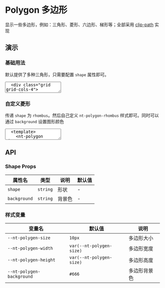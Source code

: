 # Polygon 多边形

显示一些多边形，例如：三角形、菱形、六边形、梯形等；全部采用 [clip-path](https://developer.mozilla.org/zh-CN/docs/Web/CSS/clip-path) 实现

## 演示

<script setup>
  import { Polygon } from '../../src';
</script>

### 基础用法

默认提供了多种三角形，只需要配置 `shape` 属性即可。

<ClientOnly>
  <CodePreview>
  <textarea lang="vue-html">
  <div class="grid grid-cols-4">
    <div class="center flex-col">
      <Polygon shape="triangle-top"></Polygon>
      <span>triangle-top</span>
    </div>
    <div class="center flex-col">
      <Polygon shape="triangle-bottom"></Polygon>
      <span>triangle-bottom</span>
    </div>
    <div class="center flex-col">
      <Polygon shape="triangle-left"></Polygon>
      <span>triangle-left</span>
    </div>
    <div class="center flex-col">
      <Polygon shape="triangle-right"></Polygon>
      <span>triangle-right</span>
    </div>
  </div>
  <div class="grid grid-cols-4 mt-15">
    <div class="center flex-col">
      <Polygon shape="triangle-top-right"></Polygon>
      <span>triangle-top-right</span>
    </div>
    <div class="center flex-col">
      <Polygon shape="triangle-top-left"></Polygon>
      <span>triangle-top-left</span>
    </div>
    <div class="center flex-col">
      <Polygon shape="triangle-bottom-right"></Polygon>
      <span>triangle-bottom-right</span>
    </div>
    <div class="center flex-col">
      <Polygon shape="triangle-bottom-left"></Polygon>
      <span>triangle-bottom-left</span>
    </div>
  </div>
  </textarea>
  <template #preview>
    <div class="grid grid-cols-4">
      <div class="center flex-col">
        <Polygon shape="triangle-top"></Polygon>
        <span>triangle-top</span>
      </div>
      <div class="center flex-col">
        <Polygon shape="triangle-bottom"></Polygon>
        <span>triangle-bottom</span>
      </div>
      <div class="center flex-col">
        <Polygon shape="triangle-left"></Polygon>
        <span>triangle-left</span>
      </div>
      <div class="center flex-col">
        <Polygon shape="triangle-right"></Polygon>
        <span>triangle-right</span>
      </div>
    </div>
    <div class="grid grid-cols-4 mt-15">
      <div class="center flex-col">
        <Polygon shape="triangle-top-right"></Polygon>
        <span>triangle-top-right</span>
      </div>
      <div class="center flex-col">
        <Polygon shape="triangle-top-left"></Polygon>
        <span>triangle-top-left</span>
      </div>
      <div class="center flex-col">
        <Polygon shape="triangle-bottom-right"></Polygon>
        <span>triangle-bottom-right</span>
      </div>
      <div class="center flex-col">
        <Polygon shape="triangle-bottom-left"></Polygon>
        <span>triangle-bottom-left</span>
      </div>
    </div>
  </template>
  </CodePreview>
</ClientOnly>

### 自定义菱形

传递 `shape` 为 `rhombus`。然后自己定义 `nt-polygon-rhombus` 样式即可。同时可以通过 `background` 设置图形颜色

<ClientOnly>
  <CodePreview>
  <textarea lang="vue">
  <template>
    <nt-polygon shape="rhombus" background="red"></nt-polygon>
  </template>
  <style>
    .nt-polygon-rhombus {
      clip-path: polygon(50% 0, 100% 50%, 50% 100%, 0 50%);
    }
  </style>
  </textarea>
  <template #preview>
    <Polygon shape="rhombus" background="red"></Polygon>
  </template>
  </CodePreview>
</ClientOnly>

## API

### Shape Props

| 属性名       | 类型     | 说明   | 默认值 |
| ------------ | -------- | ------ | ------ |
| `shape`      | `string` | 形状   | -      |
| `background` | `string` | 背景色 | -      |

### 样式变量

| 变量名                    | 默认值                   | 说明         |
| ------------------------- | ------------------------ | ------------ |
| `--nt-polygen-size`       | `10px`                   | 多边形大小   |
| `--nt-polygen-width`      | `var(--nt-polygen-size)` | 多边形宽度   |
| `--nt-polygen-height`     | `var(--nt-polygen-size)` | 多边形高度   |
| `--nt-polygen-background` | `#666`                   | 多边形背景色 |

